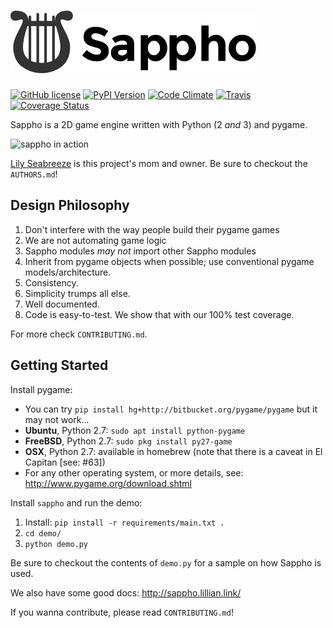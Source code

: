 # ![Sappho Logo (A Lyre)](logo/sappho-logo.png)

[![GitHub license](https://img.shields.io/github/license/lily-seabreeze/sappho.svg?style=flat-square)](https://raw.githubusercontent.com/lily-seabreeze/sappho/master/LICENSE)
[![PyPI Version](https://img.shields.io/pypi/v/sappho.svg?style=flat-square)](https://pypi.python.org/pypi/sappho/)
[![Code Climate](https://img.shields.io/codeclimate/github/lily-seabreeze/sappho.svg?style=flat-square)](https://codeclimate.com/github/lily-seabreeze/sappho)
[![Travis](https://travis-ci.org/lily-seabreeze/sappho.svg)](https://travis-ci.org/lily-seabreeze/sappho)
[![Coverage Status](https://coveralls.io/repos/github/lily-seabreeze/sappho/badge.svg)](https://coveralls.io/github/lily-seabreeze/sappho)

Sappho is a 2D game engine written with Python (2 *and* 3) and pygame.

![sappho in action](https://github.com/lily-seabreeze/sappho/blob/master/game-demo.gif)

[Lily Seabreeze](http://lily.seabreeze.pro/) is this project's mom and owner. Be sure to checkout the `AUTHORS.md`!

## Design Philosophy

  1. Don't interfere with the way people build their pygame games
  2. We are not automating game logic
  3. Sappho modules _may not_ import other Sappho modules
  4. Inherit from pygame objects when possible; use conventional
     pygame models/architecture.
  5. Consistency.
  6. Simplicity trumps all else.
  7. Well documented.
  8. Code is easy-to-test. We show that with our 100% test coverage.

For more check `CONTRIBUTING.md`.

## Getting Started

Install pygame:

  * You can try `pip install hg+http://bitbucket.org/pygame/pygame`
    but it may not work...
  * **Ubuntu**, Python 2.7: `sudo apt install python-pygame`
  * **FreeBSD**, Python 2.7: `sudo pkg install py27-game`
  * **OSX**, Python 2.7: available in homebrew (note that there is
    a caveat in El Capitan [see: #63])
  * For any other operating system, or more details, see:
    http://www.pygame.org/download.shtml

Install `sappho` and run the demo:

  1. Install: `pip install -r requirements/main.txt .`
  2. `cd demo/`
  3. `python demo.py`

Be sure to checkout the contents of `demo.py` for a sample
on how Sappho is used.

We also have some good docs: http://sappho.lillian.link/

If you wanna contribute, please read `CONTRIBUTING.md`!
